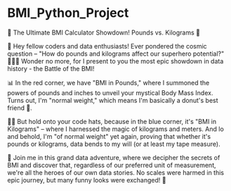 # BMI_Python_Project

🚀 The Ultimate BMI Calculator Showdown! Pounds vs. Kilograms 🤖

👋 Hey fellow coders and data enthusiasts! Ever pondered the cosmic question – "How do pounds and kilograms affect our superhero potential?" 🦸‍♂️💪 Wonder no more, for I present to you the most epic showdown in data history - the Battle of the BMI!

📊 In the red corner, we have "BMI in Pounds," where I summoned the powers of pounds and inches to unveil your mystical Body Mass Index. Turns out, I'm "normal weight," which means I'm basically a donut's best friend 🍩.

🧙‍♂️ But hold onto your code hats, because in the blue corner, it's "BMI in Kilograms" – where I harnessed the magic of kilograms and meters. And lo and behold, I'm "of normal weight" yet again, proving that whether it's pounds or kilograms, data bends to my will (or at least my tape measure).

🎩 Join me in this grand data adventure, where we decipher the secrets of BMI and discover that, regardless of our preferred unit of measurement, we're all the heroes of our own data stories. No scales were harmed in this epic journey, but many funny looks were exchanged! 🤭
